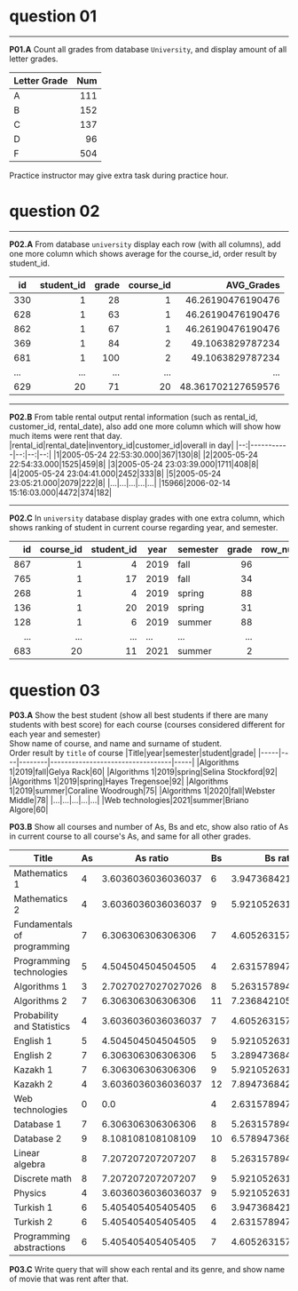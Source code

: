 # question 01
---
**P01.A** Count all grades from database `University`, and display amount of all letter grades.

|Letter Grade|Num|
|------------|--:|
|A|111|
|B|152|
|C|137|
|D|96|
|F|504|

Practice instructor may give extra task during practice hour.




# question 02
---
**P02.A** From database `university` display each row (with all columns), add one more column which shows average for the course_id, order result by student_id.

|id|student_id|grade|course_id|AVG_Grades|
|--|--:|--:|--:|--:|
|330|1|28|1|46.26190476190476|
|628|1|63|1|46.26190476190476|
|862|1|67|1|46.26190476190476|
|369|1|84|2|49.1063829787234|
|681|1|100|2|49.1063829787234|
|...|...|...|...|...|
|629|20|71|20|48.361702127659576|
  
---

**P02.B** From table rental output rental information (such as rental_id, customer_id, rental_date), also add one more column which will show how much items were rent that day.
|rental_id|rental_date|inventory_id|customer_id|overall in day|
|--:|-----------|--:|--:|--:|
|1|2005-05-24 22:53:30.000|367|130|8|
|2|2005-05-24 22:54:33.000|1525|459|8|
|3|2005-05-24 23:03:39.000|1711|408|8|
|4|2005-05-24 23:04:41.000|2452|333|8|
|5|2005-05-24 23:05:21.000|2079|222|8|
|...|...|...|...|...|
|15966|2006-02-14 15:16:03.000|4472|374|182|

---

**P02.C** In `university` database display grades with one extra column, which shows ranking of student in current course regarding year, and semester.

|id|course_id|student_id|year|semester|grade|row_number|
|--:|--:|--:|----|--------|--:|--:|
|867|1|4|2019|fall|96|1|
|765|1|17|2019|fall|34|2|
|268|1|4|2019|spring|88|1|
|136|1|20|2019|spring|31|2|
|128|1|6|2019|summer|88|1|
|...|...|...|...|...|...|...|
|683|20|11|2021|summer|2|10|




# question 03
**P03.A** Show the best student (show all best students if there are many students with best score) for each course (courses considered different for each year and semester)  
Show name of course, and name and surname of student.  
Order result by `title` of course
|Title|year|semester|student|grade|
|-----|----|--------|----------------------------------|-----|
|Algorithms 1|2019|fall|Gelya Rack|60|
|Algorithms 1|2019|spring|Selina Stockford|92|
|Algorithms 1|2019|spring|Hayes Tregensoe|92|
|Algorithms 1|2019|summer|Coraline Woodrough|75|
|Algorithms 1|2020|fall|Webster Middle|78|
|...|...|...|...|...|
|Web technologies|2021|summer|Briano Algore|60|


**P03.B** Show all courses and number of As, Bs and etc, show also ratio of As in current course to all course's As, and same for all other grades.

|Title|As|As ratio|Bs|Bs ratio|Cs|Cs ratio|Ds|Ds ratio|Fs|Fs ratio|
|-----|--|--------|--|--------|--|--------|--|--------|--|--------|
|Mathematics 1|4|3.6036036036036037|6|3.9473684210526314|5|3.64963503649635|1|1.0416666666666665|26|5.158730158730158|
|Mathematics 2|4|3.6036036036036037|9|5.921052631578947|5|3.64963503649635|4|4.166666666666666|25|4.9603174603174605|
|Fundamentals of programming|7|6.306306306306306|7|4.605263157894736|3|2.18978102189781|6|6.25|19|3.7698412698412698|
|Programming technologies|5|4.504504504504505|4|2.631578947368421|9|6.569343065693431|5|5.208333333333334|32|6.349206349206349|
|Algorithms 1|3|2.7027027027027026|8|5.263157894736842|7|5.109489051094891|2|2.083333333333333|30|5.952380952380952|
|Algorithms 2|7|6.306306306306306|11|7.236842105263158|9|6.569343065693431|5|5.208333333333334|35|6.944444444444445|
|Probability and Statistics|4|3.6036036036036037|7|4.605263157894736|5|3.64963503649635|3|3.125|34|6.746031746031746|
|English 1|5|4.504504504504505|9|5.921052631578947|3|2.18978102189781|5|5.208333333333334|24|4.761904761904762|
|English 2|7|6.306306306306306|5|3.289473684210526|10|7.2992700729927|6|6.25|22|4.365079365079365|
|Kazakh 1|7|6.306306306306306|9|5.921052631578947|11|8.02919708029197|9|9.375|27|5.357142857142857|
|Kazakh 2|4|3.6036036036036037|12|7.894736842105263|6|4.37956204379562|3|3.125|16|3.1746031746031744|
|Web technologies|0|0.0|4|2.631578947368421|11|8.02919708029197|6|6.25|25|4.9603174603174605|
|Database 1|7|6.306306306306306|8|5.263157894736842|7|5.109489051094891|2|2.083333333333333|25|4.9603174603174605|
|Database 2|9|8.108108108108109|10|6.578947368421052|11|8.02919708029197|6|6.25|22|4.365079365079365|
|Linear algebra|8|7.207207207207207|8|5.263157894736842|3|2.18978102189781|3|3.125|17|3.373015873015873|
|Discrete math|8|7.207207207207207|9|5.921052631578947|7|5.109489051094891|4|4.166666666666666|24|4.761904761904762|
|Physics|4|3.6036036036036037|9|5.921052631578947|6|4.37956204379562|9|9.375|22|4.365079365079365|
|Turkish 1|6|5.405405405405405|6|3.9473684210526314|9|6.569343065693431|10|10.416666666666668|30|5.952380952380952|
|Turkish 2|6|5.405405405405405|4|2.631578947368421|4|2.9197080291970803|2|2.083333333333333|26|5.158730158730158|
|Programming abstractions|6|5.405405405405405|7|4.605263157894736|6|4.37956204379562|5|5.208333333333334|23|4.563492063492063|


**P03.C** Write query that will show each rental and its genre, and show name of movie that was rent after that.